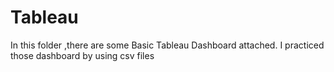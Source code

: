 # Tableau
In this folder ,there are some Basic Tableau Dashboard attached. I practiced those  dashboard by using csv files
